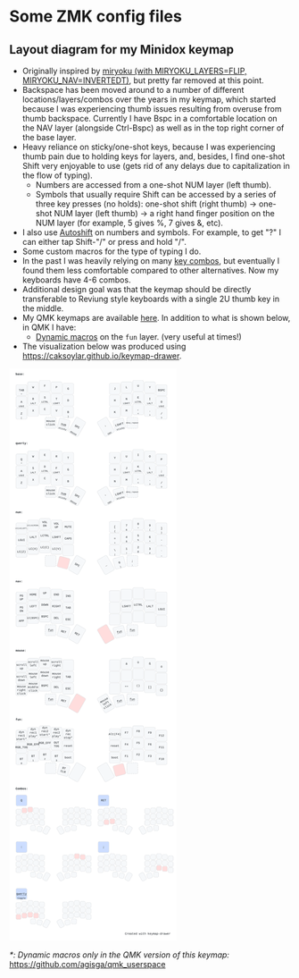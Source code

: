 # Some ZMK config files

## Layout diagram for my Minidox keymap

- Originally inspired by [miryoku (with MIRYOKU_LAYERS=FLIP, MIRYOKU_NAV=INVERTEDT)](https://github.com/manna-harbour/miryoku/blob/master/data/layers/miryoku-kle-reference-flip-invertedt.png), but pretty far removed at this point.
- Backspace has been moved around to a number of different locations/layers/combos over the years in my keymap, which started because I was experiencing thumb issues resulting from overuse from thumb backspace. Currently I have Bspc in a comfortable location on the NAV layer (alongside Ctrl-Bspc) as well as in the top right corner of the base layer.
- Heavy reliance on sticky/one-shot keys, because I was experiencing thumb pain due to holding keys for layers, and, besides, I find one-shot Shift very enjoyable to use (gets rid of any delays due to capitalization in the flow of typing).
    * Numbers are accessed from a one-shot NUM layer (left thumb).
    * Symbols that usually require Shift can be accessed by a series of three key presses (no holds): one-shot shift (right thumb) -> one-shot NUM layer (left thumb) -> a right hand finger position on the NUM layer (for example, 5 gives %, 7 gives &, etc).
- I also use [Autoshift](https://docs.qmk.fm/#/feature_auto_shift) on numbers and symbols. For example, to get "?" I can either tap Shift-"/" or press and hold "/".
- Some custom macros for the type of typing I do.
- In the past I was heavily relying on many [key combos](https://zmk.dev/docs/features/combos), but eventually I found them less comfortable compared to other alternatives. Now my keyboards have 4-6 combos.
- Additional design goal was that the keymap should be directly transferable to Reviung style keyboards with a single 2U thumb key in the middle.
- My QMK keymaps are available [here](https://github.com/agisga/qmk_userspace). In addition to what is shown below, in QMK I have:
    * [Dynamic macros](https://github.com/qmk/qmk_firmware/blob/master/docs/feature_dynamic_macros.md) on the `fun` layer. (very useful at times!)
- The visualization below was produced using <https://caksoylar.github.io/keymap-drawer>.

![Minidox keymap SVG](./minidox.svg)

_*: Dynamic macros only in the QMK version of this keymap:_ <https://github.com/agisga/qmk_userspace>
